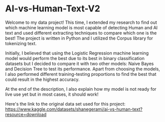 # AI-vs-Human-Text-V2
Welcome to my data project! This time, I extended my research to find out which machine learning model is most capable of detecting Human and AI text and used different extracting techniques to compare which one is the best! The project is written in Python and I utilized the Corpus library for tokenizing text.

Initially, I believed that using the Logistic Regression machine learning model would perform the best due to its best in binary classification datasets but I decided to compare it with two other models: Naive Bayes and Decision Tree to test its performance. Apart from choosing the models, I also performed different training-testing proportions to find the best that could result in the highest accuracy.

At the end of the description, I also explain how my model is not ready for live use yet but in most cases, it should work!

Here's the link to the original data set used for this project:
https://www.kaggle.com/datasets/shanegerami/ai-vs-human-text?resource=download
